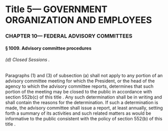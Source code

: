 
# Title 5— GOVERNMENT ORGANIZATION AND EMPLOYEES
### CHAPTER 10— FEDERAL ADVISORY COMMITTEES
#### § 1009. Advisory committee procedures
###### (d) Closed Sessions .

Paragraphs (1) and (3) of subsection (a) shall not apply to any portion of an advisory committee meeting for which the President, or the head of the agency to which the advisory committee reports, determines that such portion of the meeting may be closed to the public in accordance with section 552b(c) of this title . Any such determination shall be in writing and shall contain the reasons for the determination. If such a determination is made, the advisory committee shall issue a report, at least annually, setting forth a summary of its activities and such related matters as would be informative to the public consistent with the policy of section 552(b) of this title .
